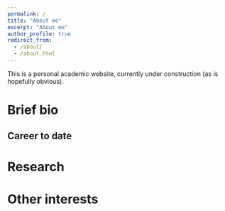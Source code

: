 ```yaml
---
permalink: /
title: "About me"
excerpt: "About me"
author_profile: true
redirect_from: 
  - /about/
  - /about.html
---
```


This is a personal academic website, currently under construction (as is hopefully obvious).

Brief bio
======

Career to date
---

Research
======

Other interests
======

